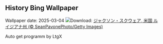## History Bing Wallpaper
Wallpaper date: 2025-03-04
![](https://www.bing.com/th?id=OHR.MardiGrasJackson_JA-JP2336854900_UHD.jpg&w=1000)Download: [ジャクソン・スクウェア, 米国 ルイジアナ州 (© SeanPavonePhoto/Getty Images)](https://www.bing.com/th?id=OHR.MardiGrasJackson_JA-JP2336854900_UHD.jpg)

Auto get programm by LtgX
